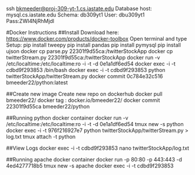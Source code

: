 ssh bkmeeder@proj-309-yt-1.cs.iastate.edu
Database host: mysql.cs.iastate.edu 
Schema: db309yt1 
User: dbu309yt1 
Pass:ZWI4NjRhMjdl

#Docker Instructions
##Install
Download here: https://www.docker.com/products/docker-toolbox
Open terminal and type
Setup: 
pip install tweepy 
pip install pandas 
pip install pymysql 
pip install ujson 
docker cp parse.py 22301f9d55ca:/twitterStockApp 
docker cp twitterStream.py 22301f9d55ca:/twitterStockApp
docker run -v /etc/localtime:/etc/localtime:ro -i -t -d 0e1a1df6ed54 
docker exec -i -t cdbd9f293853 /bin/bash 
docker exec -i -t cdbd9f293853 python twitterStockApp/twitterStream.py
docker commit 0c784e32c516 bmeeder22/python:latest

##Create new image
Create new repo on dockerhub
docker pull bmeeder22/
docker tag : docker.io/bmeeder22/
docker commit 22301f9d55ca bmeeder22/python

##Running python docker container
docker run -v /etc/localtime:/etc/localtime:ro -i -t -d 0e1a1df6ed54
tmux new -s python
docker exec -i -t 976f216927e7 python twitterStockApp/twitterStream.py > log.txt
tmux attach -t python

##View Logs
docker exec -i -t cdbd9f293853 nano twitterStockApp/log.txt

##Running apache docker container
docker run -p 80:80 -p 443:443 -d 4ed4277718b5
tmux new -s apache
docker exec -i -t cdbd9f293853
